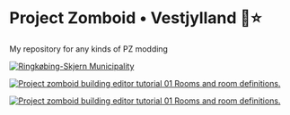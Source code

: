 # Project Zomboid • Vestjylland 🌊⭐
My repository for any kinds of PZ modding

[![Ringkøbing-Skjern Municipality](https://upload.wikimedia.org/wikipedia/commons/6/61/Map_DK_Ringk%C3%B8bing-Skjern.PNG)](https://en.wikipedia.org/wiki/Ringk%C3%B8bing-Skjern_Municipality)


[![Project zomboid building editor tutorial 01 Rooms and room definitions.](https://img.youtube.com/vi/BDLkMMDAGpg/maxresdefault.jpg)](https://youtu.be/BDLkMMDAGpg)


[![Project zomboid building editor tutorial 01 Rooms and room definitions.](https://img.youtube.com/vi/nPbsDmzZ3Oc/maxresdefault.jpg)](https://youtu.be/nPbsDmzZ3Oc)